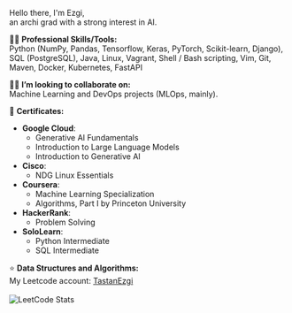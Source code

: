 Hello there, I'm Ezgi, </br>
an archi grad with a strong interest in AI.

👨‍💻 **Professional Skills/Tools:** </br>
Python (NumPy, Pandas, Tensorflow, Keras, PyTorch, Scikit-learn, Django), SQL (PostgreSQL), Java, Linux, Vagrant, Shell / Bash scripting, Vim, Git, Maven, Docker, Kubernetes, FastAPI

🌱👯 **I’m looking to collaborate on:**  
Machine Learning and DevOps projects (MLOps, mainly).

📜 **Certificates:**
- **Google Cloud**:
  - Generative AI Fundamentals
  - Introduction to Large Language Models
  - Introduction to Generative AI
- **Cisco**:
  - NDG Linux Essentials
- **Coursera**:
  - Machine Learning Specialization
  - Algorithms, Part I by Princeton University
- **HackerRank**:
  - Problem Solving
- **SoloLearn**:
  - Python Intermediate
  - SQL Intermediate
 
⭐️ **Data Structures and Algorithms:**  
My Leetcode account: [TastanEzgi](https://leetcode.com/TastanEzgi/)
</br> </br>
![LeetCode Stats](https://leetcode.card.workers.dev/tastanezgi?theme=north&extension=activity)
